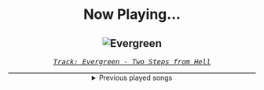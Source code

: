 <div align="center"> 
<h1>Now Playing...</h1>

![Evergreen](https://i.scdn.co/image/ab67616d00001e02cfeab9eb92f389204ef7a936)
--
_<samp><a href="https://open.spotify.com/track/5ac6fzdjXA8kPXkLSKARtz">Track: Evergreen - Two Steps from Hell</a></samp>_

<div style="border: 1px #4B5054 solid"></div>
<details>
  <summary>
    Previous played songs
  </summary>
  <table>
    <thead>
      <tr>
        <th>
          Artist
        </th>
        <th>
          Song
        </th>
        <th>
          Link
        </th>
      </tr>
    </thead>
    <tbody>
      <tr><td>Two Steps from Hell</td><td>Evergreen</td><td><a href="https://open.spotify.com/track/5ac6fzdjXA8kPXkLSKARtz">https://open.spotify.com/track/5ac6fzdjXA8kPXkLSKARtz</a></td></tr><tr><td>Thomas Bergersen</td><td>Strength of a Thousand Men</td><td><a href="https://open.spotify.com/track/3GJZLvGXaVszYdSBLMtJFX">https://open.spotify.com/track/3GJZLvGXaVszYdSBLMtJFX</a></td></tr><tr><td>Two Steps from Hell</td><td>Never Back Down</td><td><a href="https://open.spotify.com/track/4boaU9XaS1g6U1nV4lEsMl">https://open.spotify.com/track/4boaU9XaS1g6U1nV4lEsMl</a></td></tr><tr><td>Two Steps from Hell</td><td>Unbreakable</td><td><a href="https://open.spotify.com/track/2LNaHOlGadVUkhiIUwc5Bs">https://open.spotify.com/track/2LNaHOlGadVUkhiIUwc5Bs</a></td></tr><tr><td>Two Steps from Hell</td><td>Amethyst Prince</td><td><a href="https://open.spotify.com/track/2qYmhWCQWNrCt58BrJmvRc">https://open.spotify.com/track/2qYmhWCQWNrCt58BrJmvRc</a></td></tr><tr><td>Thomas Bergersen</td><td>Heart of Courage</td><td><a href="https://open.spotify.com/track/4JtvyWkWQTPVcroZf8JJkp">https://open.spotify.com/track/4JtvyWkWQTPVcroZf8JJkp</a></td></tr><tr><td>TesseracT</td><td>Legion</td><td><a href="https://open.spotify.com/track/4gHIRlbHfLKLMThA0beE5h">https://open.spotify.com/track/4gHIRlbHfLKLMThA0beE5h</a></td></tr><tr><td>The Browning</td><td>Poison</td><td><a href="https://open.spotify.com/track/1WlMUDPtyya64izMHayWdP">https://open.spotify.com/track/1WlMUDPtyya64izMHayWdP</a></td></tr><tr><td>The Browning</td><td>Poison</td><td><a href="https://open.spotify.com/track/1WlMUDPtyya64izMHayWdP">https://open.spotify.com/track/1WlMUDPtyya64izMHayWdP</a></td></tr><tr><td>The Browning</td><td>Poison</td><td><a href="https://open.spotify.com/track/1WlMUDPtyya64izMHayWdP">https://open.spotify.com/track/1WlMUDPtyya64izMHayWdP</a></td></tr><tr><td>The Browning</td><td>Poison</td><td><a href="https://open.spotify.com/track/1WlMUDPtyya64izMHayWdP">https://open.spotify.com/track/1WlMUDPtyya64izMHayWdP</a></td></tr><tr><td>The Browning</td><td>Poison</td><td><a href="https://open.spotify.com/track/1WlMUDPtyya64izMHayWdP">https://open.spotify.com/track/1WlMUDPtyya64izMHayWdP</a></td></tr><tr><td>Five Finger Death Punch</td><td>Blood And Tar</td><td><a href="https://open.spotify.com/track/2NI3MmhQ258DVaXZKmn3S3">https://open.spotify.com/track/2NI3MmhQ258DVaXZKmn3S3</a></td></tr><tr><td>Thy Art Is Murder</td><td>Join Me In Armageddon</td><td><a href="https://open.spotify.com/track/3hJ1CbqWFqjg7fKOngYqUn">https://open.spotify.com/track/3hJ1CbqWFqjg7fKOngYqUn</a></td></tr><tr><td>Thy Art Is Murder</td><td>Blood Throne</td><td><a href="https://open.spotify.com/track/1q2q42WTl2WAzpo2Ja9H7B">https://open.spotify.com/track/1q2q42WTl2WAzpo2Ja9H7B</a></td></tr><tr><td>Thy Art Is Murder</td><td>Destroyer Of Dreams</td><td><a href="https://open.spotify.com/track/35OifAO7YFA8xjs51Xjgdj">https://open.spotify.com/track/35OifAO7YFA8xjs51Xjgdj</a></td></tr><tr><td>Thy Art Is Murder</td><td>Bermuda</td><td><a href="https://open.spotify.com/track/6LOC55tGTCcoeZpIWbmljw">https://open.spotify.com/track/6LOC55tGTCcoeZpIWbmljw</a></td></tr><tr><td>Thy Art Is Murder</td><td>Anathema</td><td><a href="https://open.spotify.com/track/2QN48EzgC8TU3b4ivmpF9D">https://open.spotify.com/track/2QN48EzgC8TU3b4ivmpF9D</a></td></tr><tr><td>Thy Art Is Murder</td><td>Corrosion</td><td><a href="https://open.spotify.com/track/21sPXJN7fhCyPwxNWJEUbM">https://open.spotify.com/track/21sPXJN7fhCyPwxNWJEUbM</a></td></tr><tr><td>Thy Art Is Murder</td><td>Godlike</td><td><a href="https://open.spotify.com/track/5utbkpkKzqa2xShaw9zAm3">https://open.spotify.com/track/5utbkpkKzqa2xShaw9zAm3</a></td></tr>
    </tbody>
  </table>
</details>

</div>
